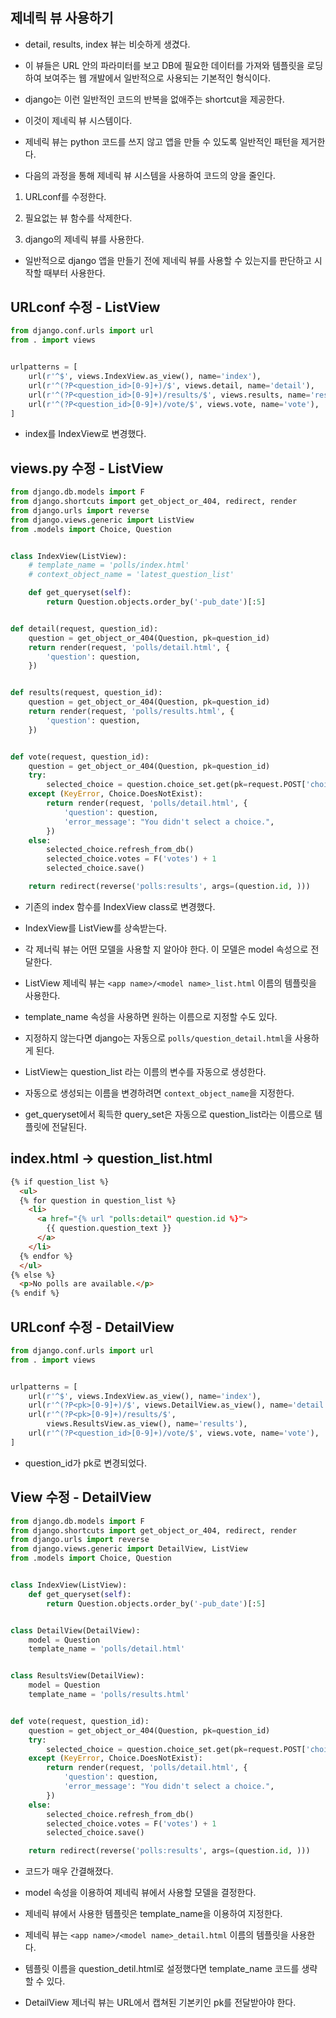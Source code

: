 #

## 제네릭 뷰 사용하기

* detail, results, index 뷰는 비슷하게 생겼다.

* 이 뷰들은 URL 안의 파라미터를 보고 DB에 필요한 데이터를 가져와 템플릿을 로딩하여 보여주는 웹 개발에서 일반적으로 사용되는 기본적인 형식이다.

* django는 이런 일반적인 코드의 반복을 없애주는 shortcut을 제공한다.

* 이것이 제네릭 뷰 시스템이다.

* 제네릭 뷰는 python 코드를 쓰지 않고 앱을 만들 수 있도록 일반적인 패턴을 제거한다.

* 다음의 과정을 통해 제네릭 뷰 시스템을 사용하여 코드의 양을 줄인다.

1. URLconf를 수정한다.

2. 필요없는 뷰 함수를 삭제한다.

3. django의 제네릭 뷰를 사용한다.

* 일반적으로 django 앱을 만들기 전에 제네릭 뷰를 사용할 수 있는지를 판단하고 시작할 때부터 사용한다.

## URLconf 수정 - ListView

```py
from django.conf.urls import url
from . import views


urlpatterns = [
    url(r'^$', views.IndexView.as_view(), name='index'),
    url(r'^(?P<question_id>[0-9]+)/$', views.detail, name='detail'),
    url(r'^(?P<question_id>[0-9]+)/results/$', views.results, name='results'),
    url(r'^(?P<question_id>[0-9]+)/vote/$', views.vote, name='vote'),
]
```

* index를 IndexView로 변경했다.

## views.py 수정 - ListView

```py
from django.db.models import F
from django.shortcuts import get_object_or_404, redirect, render
from django.urls import reverse
from django.views.generic import ListView
from .models import Choice, Question


class IndexView(ListView):
    # template_name = 'polls/index.html'
    # context_object_name = 'latest_question_list'

    def get_queryset(self):
        return Question.objects.order_by('-pub_date')[:5]


def detail(request, question_id):
    question = get_object_or_404(Question, pk=question_id)
    return render(request, 'polls/detail.html', {
        'question': question,
    })


def results(request, question_id):
    question = get_object_or_404(Question, pk=question_id)
    return render(request, 'polls/results.html', {
        'question': question,
    })


def vote(request, question_id):
    question = get_object_or_404(Question, pk=question_id)
    try:
        selected_choice = question.choice_set.get(pk=request.POST['choice'])
    except (KeyError, Choice.DoesNotExist):
        return render(request, 'polls/detail.html', {
            'question': question,
            'error_message': "You didn't select a choice.",
        })
    else:
        selected_choice.refresh_from_db()
        selected_choice.votes = F('votes') + 1
        selected_choice.save()

    return redirect(reverse('polls:results', args=(question.id, )))

```

* 기존의 index 함수를 IndexView class로 변경했다.

* IndexView를 ListView를 상속받는다.

* 각 제너릭 뷰는 어떤 모델을 사용할 지 알아야 한다. 이 모델은 model 속성으로 전달한다.

* ListView 제네릭 뷰는 `<app name>/<model name>_list.html` 이름의 템플릿을 사용한다.

* template_name 속성을 사용하면 원하는 이름으로 지정할 수도 있다.

* 지정하지 않는다면 django는 자동으로 `polls/question_detail.html`을 사용하게 된다.

* ListView는 question_list 라는 이름의 변수를 자동으로 생성한다.

* 자동으로 생성되는 이름을 변경하려면 `context_object_name`을 지정한다.

* get_queryset에서 획득한 query_set은 자동으로 question_list라는 이름으로 템플릿에 전달된다.

## index.html -> question_list.html

```html
{% if question_list %}
  <ul>
  {% for question in question_list %}
    <li>
      <a href="{% url "polls:detail" question.id %}">
        {{ question.question_text }}
      </a>
    </li>
  {% endfor %}
  </ul>
{% else %}
  <p>No polls are available.</p>
{% endif %}
```

## URLconf 수정 - DetailView
```py
from django.conf.urls import url
from . import views


urlpatterns = [
    url(r'^$', views.IndexView.as_view(), name='index'),
    url(r'^(?P<pk>[0-9]+)/$', views.DetailView.as_view(), name='detail'),
    url(r'^(?P<pk>[0-9]+)/results/$',
        views.ResultsView.as_view(), name='results'),
    url(r'^(?P<question_id>[0-9]+)/vote/$', views.vote, name='vote'),
]

```
* question_id가 pk로 변경되었다.

## View 수정 - DetailView
```py
from django.db.models import F
from django.shortcuts import get_object_or_404, redirect, render
from django.urls import reverse
from django.views.generic import DetailView, ListView
from .models import Choice, Question


class IndexView(ListView):
    def get_queryset(self):
        return Question.objects.order_by('-pub_date')[:5]


class DetailView(DetailView):
    model = Question
    template_name = 'polls/detail.html'


class ResultsView(DetailView):
    model = Question
    template_name = 'polls/results.html'


def vote(request, question_id):
    question = get_object_or_404(Question, pk=question_id)
    try:
        selected_choice = question.choice_set.get(pk=request.POST['choice'])
    except (KeyError, Choice.DoesNotExist):
        return render(request, 'polls/detail.html', {
            'question': question,
            'error_message': "You didn't select a choice.",
        })
    else:
        selected_choice.refresh_from_db()
        selected_choice.votes = F('votes') + 1
        selected_choice.save()

    return redirect(reverse('polls:results', args=(question.id, )))

```

* 코드가 매우 간결해졌다.

* model 속성을 이용하여 제네릭 뷰에서 사용할 모델을 결정한다.

* 제네릭 뷰에서 사용한 템플릿은 template_name을 이용하여 지정한다.

* 제네릭 뷰는 `<app name>/<model name>_detail.html` 이름의 템플릿을 사용한다.

* 템플릿 이름을 question_detil.html로 설정했다면 template_name 코드를 생략할 수 있다.

* DetailView 제너릭 뷰는 URL에서 캡쳐된 기본키인 pk를 전달받아야 한다.

